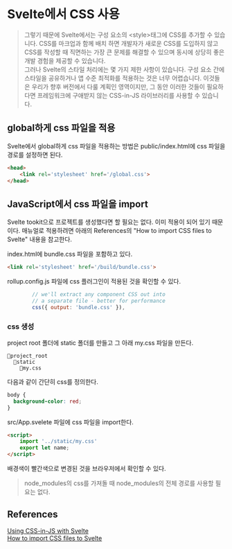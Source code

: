 # Svelte에서 CSS 사용 

> 그렇기 때문에 Svelte에서는 구성 요소의 \<style\>태그에 CSS를 추가할 수 있습니다. CSS를 마크업과 함께 배치 하면 개발자가 새로운 CSS를 도입하지 않고 CSS를 작성할 때 직면하는 가장 큰 문제를 해결할 수 있으며 동시에 상당히 좋은 개발 경험을 제공할 수 있습니다.       
그러나 Svelte의 스타일 처리에는 몇 가지 제한 사항이 있습니다. 구성 요소 간에 스타일을 공유하거나 앱 수준 최적화를 적용하는 것은 너무 어렵습니다. 이것들은 우리가 향후 버전에서 다룰 계획인 영역이지만, 그 동안 이러한 것들이 필요하다면 프레임워크에 구애받지 않는 CSS-in-JS 라이브러리를 사용할 수 있습니다.



## global하게 css 파일을 적용

Svelte에서 global하게 css 파일을 적용하는 방법은 public/index.html에 css 파일을 경로를 설정하면 된다. 

```html
<head>
	<link rel='stylesheet' href='/global.css'>
</head>
```

## JavaScript에서 css 파일을 import 
Svelte tookit으로 프로젝트를 생성했다면 할 필요는 없다. 이미 적용이 되어 있기 때문이다.  매뉴얼로 적용하려면 아래의 References의 "How to import CSS files to Svelte" 내용을 참고한다. 

index.html에 bundle.css 파일을 포함하고 있다. 

```html
<link rel='stylesheet' href='/build/bundle.css'>
```

rollup.config.js 파일에 css 플러그인이 적용된 것을 확인할 수 있다. 
```jsx
		// we'll extract any component CSS out into
		// a separate file - better for performance
		css({ output: 'bundle.css' }),

```

### css 생성 
project root 폴더에 static 폴더를 만들고 그 아래 my.css 파일을 만든다. 

```
📁project_root
  📁static
    📄my.css
```    
다음과 같이 간단히 css를 정의한다. 

```css
body { 
  background-color: red;
}
```
src/App.svelete 파일에 css 파일을 import한다. 
```html
<script>
	import '../static/my.css'
	export let name;
</script>
```

배경색이 빨간색으로 변경된 것을 브라우저에서 확인할 수 있다. 

> node_modules의 css를 가져돌 때 node_modules의 전체 경로를 사용할 필요는 없다. 





## References
[Using CSS-in-JS with Svelte](https://svelte.dev/blog/svelte-css-in-js)    
[How to import CSS files to Svelte](https://www.educative.io/edpresso/how-to-import-css-files-to-svelte)     